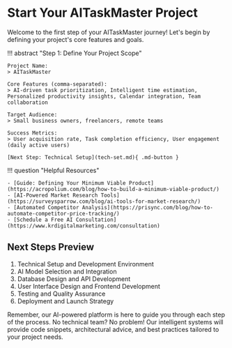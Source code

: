 # **Start Your AITaskMaster Project**
Welcome to the first step of your AITaskMaster journey! Let's begin by defining your project's core features and goals.

!!! abstract "Step 1: Define Your Project Scope"

	Project Name:
	> AITaskMaster
	
	Core Features (comma-separated): 
	> AI-driven task prioritization, Intelligent time estimation, Personalized productivity insights, Calendar integration, Team collaboration
	
	Target Audience: 
	> Small business owners, freelancers, remote teams
	
	Success Metrics: 
	> User acquisition rate, Task completion efficiency, User engagement (daily active users)
	
	[Next Step: Technical Setup](tech-set.md){ .md-button }

!!! question "Helpful Resources"

	- [Guide: Defining Your Minimum Viable Product](https://acropolium.com/blog/how-to-build-a-minimum-viable-product/)
	- [AI-Powered Market Research Tools](https://surveysparrow.com/blog/ai-tools-for-market-research/)
	- [Automated Competitor Analysis](https://prisync.com/blog/how-to-automate-competitor-price-tracking/)
	- [Schedule a Free AI Consultation](https://www.krdigitalmarketing.com/consultation)


## **Next Steps Preview**

1. Technical Setup and Development Environment
2. AI Model Selection and Integration
3. Database Design and API Development
4. User Interface Design and Frontend Development
5. Testing and Quality Assurance
6. Deployment and Launch Strategy

Remember, our AI-powered platform is here to guide you through each step of the process. No technical team? No problem! Our intelligent systems will provide code snippets, architectural advice, and best practices tailored to your project needs.
